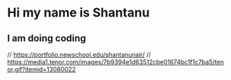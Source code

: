 # Hi my name is Shantanu
## I am doing coding
// https://portfolio.newschool.edu/shantanunair/
// https://media1.tenor.com/images/7b9394e1d63512cbe01674bc1f1c7ba5/tenor.gif?itemid=13080022